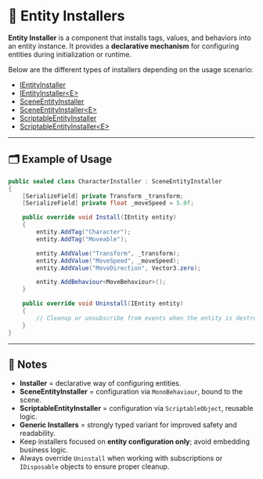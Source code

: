 # 🧩 Entity Installers

**Entity Installer** is a component that installs tags, values, and behaviors into an entity instance. It provides a **declarative mechanism** for configuring entities during initialization or runtime.

Below are the different types of installers depending on the usage scenario:

- [IEntityInstaller](IEntityInstaller.md) <!-- + -->
- [IEntityInstaller&lt;E&gt;](IEntityInstaller%601.md) <!-- + -->
- [SceneEntityInstaller](SceneEntityInstaller.md)
- [SceneEntityInstaller&lt;E&gt;](SceneEntityInstaller%601.md)
- [ScriptableEntityInstaller](ScriptableEntityInstaller.md)
- [ScriptableEntityInstaller&lt;E&gt;](ScriptableEntityInstaller%601.md)

---

## 🗂 Example of Usage

```csharp
public sealed class CharacterInstaller : SceneEntityInstaller
{
    [SerializeField] private Transform _transform;
    [SerializeField] private float _moveSpeed = 5.0f;

    public override void Install(IEntity entity)
    {
        entity.AddTag("Character");
        entity.AddTag("Moveable");

        entity.AddValue("Transform", _transform);
        entity.AddValue("MoveSpeed", _moveSpeed);
        entity.AddValue("MoveDirection", Vector3.zero);

        entity.AddBehaviour<MoveBehaviour>();
    }

    public override void Uninstall(IEntity entity)
    {
        // Cleanup or unsubscribe from events when the entity is destroyed
    }
}
```

---

## 📝 Notes

- **Installer** = declarative way of configuring entities.
- **SceneEntityInstaller** = configuration via `MonoBehaviour`, bound to the scene.
- **ScriptableEntityInstaller** = configuration via `ScriptableObject`, reusable logic.
- **Generic Installers** = strongly typed variant for improved safety and readability.
- Keep installers focused on **entity configuration only**; avoid embedding business logic.
- Always override `Uninstall` when working with subscriptions or `IDisposable` objects to ensure proper cleanup.  
